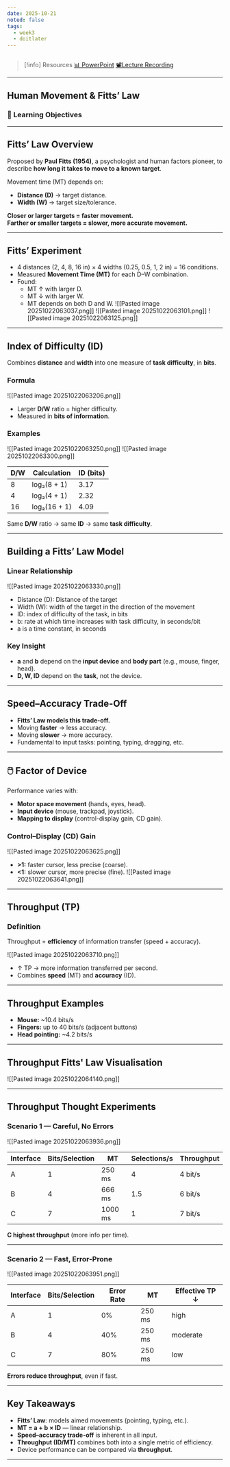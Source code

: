 ```yaml
---
date: 2025-10-21
noted: false
tags:
  - week3
  - doitlater
---
```

```table-of-contents
```

> [!info] Resources
> [📊 PowerPoint]()
> [📽️Lecture Recording]()

---
## Human Movement & Fitts’ Law 

### 📘 Learning Objectives
---
## Fitts’ Law Overview
Proposed by **Paul Fitts (1954)**, a psychologist and human factors pioneer, to describe **how long it takes to move to a known target**.

Movement time (MT) depends on:
- **Distance (D)** → target distance.
- **Width (W)** → target size/tolerance.

**Closer or larger targets = faster movement.**  
**Farther or smaller targets = slower, more accurate movement.**

---
## Fitts’ Experiment
- 4 distances (2, 4, 8, 16 in) × 4 widths (0.25, 0.5, 1, 2 in) = 16 conditions.
- Measured **Movement Time (MT)** for each D–W combination.
- Found:
    - MT ↑ with larger D.
    - MT ↓ with larger W.
    - MT depends on both D and W.
![[Pasted image 20251022063037.png]]
![[Pasted image 20251022063101.png]]
![[Pasted image 20251022063125.png]]

---
## Index of Difficulty (ID)
Combines **distance** and **width** into one measure of **task difficulty**, in **bits**.
### Formula
![[Pasted image 20251022063206.png]]
- Larger **D/W** ratio = higher difficulty.
- Measured in **bits of information**.
### Examples
![[Pasted image 20251022063250.png]]
![[Pasted image 20251022063300.png]]

|D/W|Calculation|ID (bits)|
|---|---|---|
|8|log₂(8 + 1)|3.17|
|4|log₂(4 + 1)|2.32|
|16|log₂(16 + 1)|4.09|
Same **D/W** ratio → same **ID** → same **task difficulty**.

---
## Building a Fitts’ Law Model
### Linear Relationship
![[Pasted image 20251022063330.png]]
- Distance (D): Distance of the target 
- Width (W): width of the target in the direction of the movement 
- ID: index of difficulty of the task, in bits 
- b: rate at which time increases with task difficulty, in seconds/bit 
- a is a time constant, in seconds
### Key Insight
- **a** and **b** depend on the **input device** and **body part** (e.g., mouse, finger, head).
- **D, W, ID** depend on the **task**, not the device.
---
## Speed–Accuracy Trade-Off
- **Fitts’ Law models this trade-off.**
- Moving **faster** → less accuracy.
- Moving **slower** → more accuracy.
- Fundamental to input tasks: pointing, typing, dragging, etc.
---
## 🖱️ Factor of Device
Performance varies with:
- **Motor space movement** (hands, eyes, head).
- **Input device** (mouse, trackpad, joystick).
- **Mapping to display** (control-display gain, CD gain).
### Control–Display (CD) Gain
![[Pasted image 20251022063625.png]]
- **>1:** faster cursor, less precise (coarse).
- **<1:** slower cursor, more precise (fine).
![[Pasted image 20251022063641.png]]
---
## Throughput (TP)
### Definition
Throughput = **efficiency** of information transfer (speed + accuracy).

![[Pasted image 20251022063710.png]]
- ↑ TP → more information transferred per second.
- Combines **speed** (MT) and **accuracy** (ID).
---
## Throughput Examples
- **Mouse:** ~10.4 bits/s
- **Fingers:** up to 40 bits/s (adjacent buttons)
- **Head pointing:** ~4.2 bits/s  
---
## Throughput Fitts' Law Visualisation
![[Pasted image 20251022064140.png]]

---
## Throughput Thought Experiments
### Scenario 1 — Careful, No Errors
![[Pasted image 20251022063936.png]]

|Interface|Bits/Selection|MT|Selections/s|Throughput|
|---|---|---|---|---|
|A|1|250 ms|4|4 bit/s|
|B|4|666 ms|1.5|6 bit/s|
|C|7|1000 ms|1|7 bit/s|
**C highest throughput** (more info per time).

---
### Scenario 2 — Fast, Error-Prone
![[Pasted image 20251022063951.png]]

|Interface|Bits/Selection|Error Rate|MT|Effective TP ↓|
|---|---|---|---|---|
|A|1|0%|250 ms|high|
|B|4|40%|250 ms|moderate|
|C|7|80%|250 ms|low|
**Errors reduce throughput**, even if fast.

---
## Key Takeaways
- **Fitts’ Law**: models aimed movements (pointing, typing, etc.).
- **MT = a + b × ID** — linear relationship.
- **Speed–accuracy trade-off** is inherent in all input.
- **Throughput (ID/MT)** combines both into a single metric of efficiency.
- Device performance can be compared via **throughput**.

---